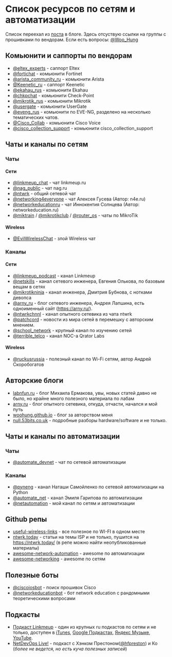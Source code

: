 # Список ресурсов по сетям и автоматизации
Список переехал из [поста](https://t.me/netautomation/55) в блоге. Здесь отсуствую ссылки на группы с прошивками по вендорам. Если есть вопросы: [@Woo_Hung](https://t.me/Woo_Hung)  

## Комьюнити и саппорты по вендорам
- [@eltex_experts](https://t.me/eltex_experts) - саппорт Eltex
- [@fortichat](https://t.me/fortichat) - комьюнити Fortinet
- [@arista_community_ru](https://t.me/arista_community_ru) - комьюнити Arista
- [@Keenetic_ru](https://t.me/Keenetic_ru) - саппорт Keenetic
- [@ekahau_rus](https://t.me/ekahau_rus) - комьюнити Ekahau
- [@chkpchat](https://t.me/chkpchat) - комьюнити Check-Point
- [@mikrotik_rus](https://t.me/mikrotik_rus) - комьюнити Mikrotik
- [@usergate](https://t.me/usergate) - комьюнити UserGate
- [@eveng_rus](https://t.me/eveng_rus) - комьюнити по EVE-NG, разделено на несколько тематических чатов.
- [@Cisco_Collab](https://t.me/Cisco_Collab) - комьюнити Cisco Voice
- [@cisco_collection_support](https://t.me/+XOzbkhQbrjY1NmZk) - комьюнити cisco_collection_support

## Чаты и каналы по сетям
### Чаты
#### Сети
- [@linkmeup_chat](https://t.me/linkmeup_chat) - чат linkmeup.ru
- [@nag_public](https://t.me/nag_public) - чат nag.ru
- [@ntwrk](https://t.me/ntwrk) - общий сетевой чат
- [@networking4everyone](https://t.me/networking4everyone) - чат Алексея Гусева (Автор: n4e.ru)
- [@networkeducationru](https://t.me/networkeducationru) - чат Иннокентия Солнцева (Автор: networkeducation.ru)
- [@miktrain](https://t.me/miktrain) / [@mikrotikclub](https://t.me/mikrotikclub) / [@router_os](https://t.me/router_os) - чаты по MikroTik
#### Wireless
- [@EvilWirelessChat](https://t.me/EvilWirelessChat) - злой Wireless чат

### Каналы
#### Сети
- [@linkmeup_podcast](https://t.me/linkmeup_podcast) - канал Linkmeup
- [@netskills](https://t.me/netskills) - канал сетевого инженера, Евгения Олькова, по базовым вещам в сетях
- [@mikrotikninja](https://t.me/mikrotikninja) - канал инженера, Дмитрия Бубнова, с нотками девопса
- [@arny_ru](https://t.me/arny_ru) - блог сетевого инженера, Андрея Лапшина, есть одноименный сайт (https://arny.ru/).
- [@ntwrkchnnl](https://t.me/ntwrkchnnl) - канал опытного сетевика из чата ntwrk
- [@patchcord](https://t.me/patchcord) - новости из мира сетей в перемешку с авторским мнением.
- [@school_network](https://t.me/school_network) - крупный канал по изучению сетей
- [@terrible_telco](https://t.me/terrible_telco) - канал NOC-а Qrator Labs
#### Wireless
- [@ruckusrussia](https://t.me/ruckusrussia) - полезный канал по Wi-Fi сетям, автор Андрей Скоробогатов

## Авторские блоги
- [labnfun.ru](http://www.labnfun.ru) - блог Михаила Ермакова, увы, новых статей давно не было, но крайне много полезного материала по лабам
- [arny.ru](https://arny.ru/) - блог опытного сетевика, откуда, отчасти, начался и мой путь
- [woohung.github.io](https://woohung.github.io/) - блог за авторством меня
- [null.53bits.co.uk](https://null.53bits.co.uk/) - подробные разборы hardware/software и не только.

## Чаты и каналы по автоматизации
### Чаты
- [@automate_devnet](https://t.me/automate_devnet) - чат по сетевой автоматизации

### Каналы
- [@pyneng](https://t.me/pyneng) - канал Наташи Самойленко по сетевой автоматизации на Python
- [@automate_net](https://t.me/automate_net) - канал Эмиля Гарипова по автоматизации
- [@netautomation](https://t.me/netautomation) - мой канал по сетям и автоматизации

## Github репы
- [useful-wireless-links](https://github.com/skhomm/useful-wireless-links) - все полезное по WI-FI в одном месте
- [ntwrk.today](https://github.com/tg-ntwrk/ntwrk.today/branches) - статьи на темы ISP и не только, пушится на https://ntwrk.today/ (в репе можно найти неопубликованные материалы)
- [awesome-network-automation](https://github.com/networktocode/awesome-network-automation) - awesome по автоматизации
- [awesome-networking](https://github.com/facyber/awesome-networking) - awesome по сетям

## Полезные боты
- [@ciscoiosbot](https://t.me/ciscoiosbot) - поиск прошивок Cisco
- [@networkeducationbot](https://t.me/networkeducationbot) - бот network education с рандомными теоретическими вопросами

## Подкасты
- [Подкаст Linkmeup](https://linkmeup.ru/podcasts/) - один из крупных ru подкастов по сетям и не только, доступен в [iTunes](https://itunes.apple.com/ru/podcast/linkmeup.-pervyj-podkast-dla/id1065445951?mt=2), [Google  Подкастах](https://podcasts.google.com/feed/aHR0cHM6Ly9saW5rbWV1cC5ydS9yc3MvcG9kY2FzdHM), [Яндекс Музыке](https://music.yandex.ru/album/7060168), [YouTube](https://youtube.com/c/linkmeup-podcast).
- [NetDevOps Live!](https://www.youtube.com/playlist?list=PL2k86RlAekM-0_lErsVdS_xqQMLYRcdhU) - подкаст с Хэнком Престоном([@hfpreston](https://twitter.com/hfpreston)) и Ко (*более не ведется, но есть куча полезных записей*)
